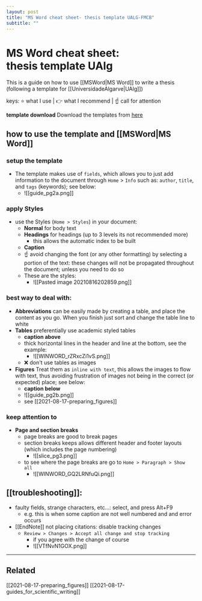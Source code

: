 ```yaml
---
layout: post
title: "MS Word cheat sheet- thesis template UALG-FMCB"
subtitle: ""
---
```

# MS Word cheat sheet: thesis template UAlg
This is a guide on how to use [[MSWord|MS Word]] to write a thesis (following a template for [[UniversidadeAlgarve|UAlg]])

keys: ⭐ what I use | 👉 what I recommend | ☝ call for attention

**template download**
Download the templates from [here]() 
 
## how to use the template and [[MSWord|MS Word]]
### setup the template 
- The template makes use of `fields`, which allows you to just add information to the document through `Home` > `Info` such as: `author`, `title`, and `tags` (keywords); see below:
	- ![[guide_pg2a.png]]
### apply Styles
- use the Styles (`Home > Styles`) in your document: 
	- **Normal** for body text
	- **Headings** for headings (up to 3 levels its not recommended more)
		- this allows the automatic index to be built
	- **Caption**
	- ☝ avoid changing the font (or any other formatting) by selecting a portion of the text: these changes will not be propagated throughout the document; unless you need to do so
	- These are the styles:
		- ![[Pasted image 20210816202859.png]]
### best way to deal with:
- **Abbreviations** can be easily made by creating a table, and place the content as you go. When you finish just sort and change the table line to white
- **Tables** preferentially use academic styled tables
	- **caption above**
	- thick horizontal lines in the header and line at the bottom, see the example:
		- ![[WINWORD_rZRxcZi1vS.png]]
	- ❌ don't use tables as images
- **Figures** Treat them as `inline with text`, this allows the images to flow with text, thus avoiding frustration of images not being in the correct (or expected) place; see below:
	- **caption below**
	- ![[guide_pg2b.png]]
	- see [[2021-08-17-preparing_figures]]
### keep attention to
- **Page and section breaks**
	- page breaks are good to break pages
	- section breaks keeps allows different header and footer layouts (which includes the page numbering)
		- ![[slice_pg3.png]]
	- to see where the page breaks are go to `Home > Paragraph > Show all` 
		- ![[WINWORD_GQ2LRNfuQi.png]]
## [[troubleshooting]]:
- faulty fields, strange characters, etc...: select, and press Alt+F9
	- e.g. this is when some caption are not well numbered and and error occurs
- [[EndNote]] not placing citations: disable tracking changes
	- `Review > Changes > Accept all change and stop tracking`
		- if you agree with the change of course
		- ![[VTfNvN1GOX.png]]



-------------
 
## Related
[[2021-08-17-preparing_figures]] [[2021-08-17-guides_for_scientific_writing]]
